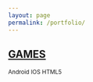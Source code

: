 ```yaml
---
layout: page
permalink: /portfolio/
---
```


<div class="">
    <h2><a href="/games">GAMES</a>
    </h2>
    <small>Android IOS HTML5
    </small>
</div>
<!--
<div class="">
    <h2><a href="#" target="_blank">Websites</a>
    </h2>
    <small>Android IOS HTML5
    </small>
    <br>
    <small>Published January 2015</small>
</div>
-->